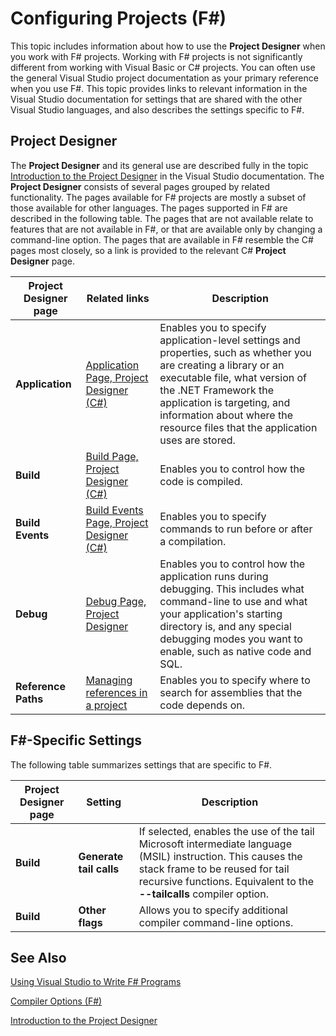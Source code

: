 # Configuring Projects (F#)

This topic includes information about how to use the **Project Designer** when you work with F# projects. Working with F# projects is not significantly different from working with Visual Basic or C# projects. You can often use the general Visual Studio project documentation as your primary reference when you use F#. This topic provides links to relevant information in the Visual Studio documentation for settings that are shared with the other Visual Studio languages, and also describes the settings specific to F#.


## Project Designer
The **Project Designer** and its general use are described fully in the topic [Introduction to the Project Designer](http://msdn.microsoft.com/en-us/library/898dd854-c98d-430c-ba1b-a913ce3c73d7) in the Visual Studio documentation. The **Project Designer** consists of several pages grouped by related functionality. The pages available for F# projects are mostly a subset of those available for other languages. The pages supported in F# are described in the following table. The pages that are not available relate to features that are not available in F#, or that are available only by changing a command-line option. The pages that are available in F# resemble the C# pages most closely, so a link is provided to the relevant C# **Project Designer** page.



|Project Designer page|Related links|Description|
|---------------------|-------------|-----------|
|**Application**|[Application Page, Project Designer &#40;C&#35;&#41;](Application+Page%2C+Project+Designer+%28CSharp%29.md)|Enables you to specify application-level settings and properties, such as whether you are creating a library or an executable file, what version of the .NET Framework the application is targeting, and information about where the resource files that the application uses are stored.|
|**Build**|[Build Page, Project Designer &#40;C&#35;&#41;](Build+Page%2C+Project+Designer+%28CSharp%29.md)|Enables you to control how the code is compiled.|
|**Build Events**|[Build Events Page, Project Designer &#40;C&#35;&#41;](Build+Events+Page%2C+Project+Designer+%28CSharp%29.md)|Enables you to specify commands to run before or after a compilation.|
|**Debug**|[Debug Page, Project Designer](Debug+Page%2C+Project+Designer.md)|Enables you to control how the application runs during debugging. This includes what command-line to use and what your application's starting directory is, and any special debugging modes you want to enable, such as native code and SQL.|
|**Reference Paths**|[Managing references in a project](Managing+references+in+a+project.md)|Enables you to specify where to search for assemblies that the code depends on.|

## F#-Specific Settings
The following table summarizes settings that are specific to F#.



|Project Designer page|Setting|Description|
|---------------------|-------|-----------|
|**Build**|**Generate tail calls**|If selected, enables the use of the tail Microsoft intermediate language (MSIL) instruction. This causes the stack frame to be reused for tail recursive functions. Equivalent to the **--tailcalls** compiler option.|
|**Build**|**Other flags**|Allows you to specify additional compiler command-line options.|

## See Also
[Using Visual Studio to Write F&#35; Programs](Using+Visual+Studio+to+Write+FSharp+Programs.md)

[Compiler Options &#40;F&#35;&#41;](Compiler+Options+%28FSharp%29.md)

[Introduction to the Project Designer](http://msdn.microsoft.com/en-us/library/898dd854-c98d-430c-ba1b-a913ce3c73d7)

